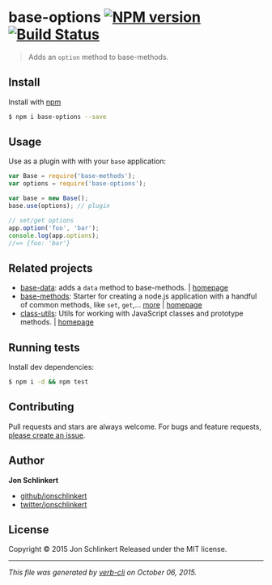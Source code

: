 # base-options [![NPM version](https://badge.fury.io/js/base-options.svg)](http://badge.fury.io/js/base-options)  [![Build Status](https://travis-ci.org/jonschlinkert/base-options.svg)](https://travis-ci.org/jonschlinkert/base-options)

> Adds an `option` method to base-methods.

## Install

Install with [npm](https://www.npmjs.com/)

```sh
$ npm i base-options --save
```

## Usage

Use as a plugin with with your `base` application:

```js
var Base = require('base-methods');
var options = require('base-options');

var base = new Base();
base.use(options); // plugin

// set/get options
app.option('foo', 'bar');
console.log(app.options);
//=> {foo: 'bar'}
```

## Related projects

* [base-data](https://www.npmjs.com/package/base-data): adds a `data` method to base-methods. | [homepage](https://github.com/jonschlinkert/base-data)
* [base-methods](https://www.npmjs.com/package/base-methods): Starter for creating a node.js application with a handful of common methods, like `set`, `get`,… [more](https://www.npmjs.com/package/base-methods) | [homepage](https://github.com/jonschlinkert/base-methods)
* [class-utils](https://www.npmjs.com/package/class-utils): Utils for working with JavaScript classes and prototype methods. | [homepage](https://github.com/jonschlinkert/class-utils)

## Running tests

Install dev dependencies:

```sh
$ npm i -d && npm test
```

## Contributing

Pull requests and stars are always welcome. For bugs and feature requests, [please create an issue](https://github.com/jonschlinkert/base-options/issues/new).

## Author

**Jon Schlinkert**

+ [github/jonschlinkert](https://github.com/jonschlinkert)
+ [twitter/jonschlinkert](http://twitter.com/jonschlinkert)

## License

Copyright © 2015 Jon Schlinkert
Released under the MIT license.

***

_This file was generated by [verb-cli](https://github.com/assemble/verb-cli) on October 06, 2015._